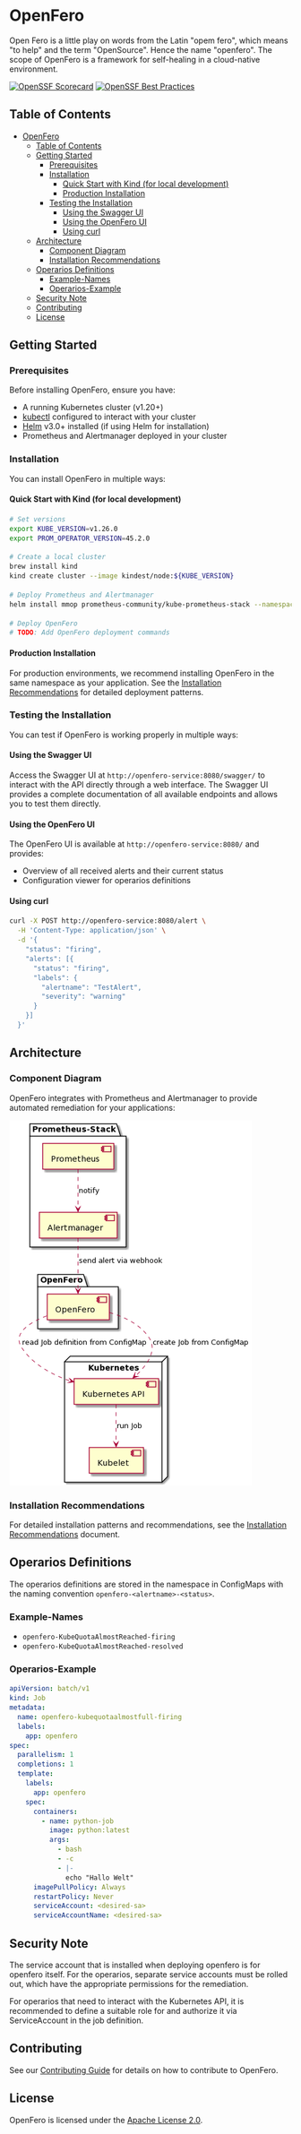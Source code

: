 # OpenFero

Open Fero is a little play on words from the Latin "opem fero", which means "to help" and the term "OpenSource". Hence the name "openfero". The scope of OpenFero is a framework for self-healing in a cloud-native environment.

[![OpenSSF Scorecard](https://api.scorecard.dev/projects/github.com/OpenFero/openfero/badge)](https://scorecard.dev/viewer/?uri=github.com/OpenFero/openfero) [![OpenSSF Best Practices](https://www.bestpractices.dev/projects/6683/badge)](https://www.bestpractices.dev/projects/6683)

## Table of Contents

- [OpenFero](#openfero)
  - [Table of Contents](#table-of-contents)
  - [Getting Started](#getting-started)
    - [Prerequisites](#prerequisites)
    - [Installation](#installation)
      - [Quick Start with Kind (for local development)](#quick-start-with-kind-for-local-development)
      - [Production Installation](#production-installation)
    - [Testing the Installation](#testing-the-installation)
      - [Using the Swagger UI](#using-the-swagger-ui)
      - [Using the OpenFero UI](#using-the-openfero-ui)
      - [Using curl](#using-curl)
  - [Architecture](#architecture)
    - [Component Diagram](#component-diagram)
    - [Installation Recommendations](#installation-recommendations)
  - [Operarios Definitions](#operarios-definitions)
    - [Example-Names](#example-names)
    - [Operarios-Example](#operarios-example)
  - [Security Note](#security-note)
  - [Contributing](#contributing)
  - [License](#license)

## Getting Started

### Prerequisites

Before installing OpenFero, ensure you have:
- A running Kubernetes cluster (v1.20+)
- [kubectl](https://kubernetes.io/docs/tasks/tools/install-kubectl/) configured to interact with your cluster
- [Helm](https://helm.sh/docs/intro/install/) v3.0+ installed (if using Helm for installation)
- Prometheus and Alertmanager deployed in your cluster

### Installation

You can install OpenFero in multiple ways:

#### Quick Start with Kind (for local development)

```bash
# Set versions
export KUBE_VERSION=v1.26.0
export PROM_OPERATOR_VERSION=45.2.0

# Create a local cluster
brew install kind
kind create cluster --image kindest/node:${KUBE_VERSION}

# Deploy Prometheus and Alertmanager
helm install mmop prometheus-community/kube-prometheus-stack --namespace default --set kubeTargetVersionOverride="${KUBE_VERSION}" --version=${PROM_OPERATOR_VERSION}

# Deploy OpenFero
# TODO: Add OpenFero deployment commands
```

#### Production Installation

For production environments, we recommend installing OpenFero in the same namespace as your application. See the [Installation Recommendations](./docs/installation-recommendations/README.md) for detailed deployment patterns.

### Testing the Installation

You can test if OpenFero is working properly in multiple ways:

#### Using the Swagger UI

Access the Swagger UI at `http://openfero-service:8080/swagger/` to interact with the API directly through a web interface. The Swagger UI provides a complete documentation of all available endpoints and allows you to test them directly.

#### Using the OpenFero UI

The OpenFero UI is available at `http://openfero-service:8080/` and provides:

- Overview of all received alerts and their current status
- Configuration viewer for operarios definitions

#### Using curl

```bash
curl -X POST http://openfero-service:8080/alert \
  -H 'Content-Type: application/json' \
  -d '{
    "status": "firing",
    "alerts": [{
      "status": "firing",
      "labels": {
        "alertname": "TestAlert",
        "severity": "warning"
      }
    }]
  }'
```

## Architecture

### Component Diagram

OpenFero integrates with Prometheus and Alertmanager to provide automated remediation for your applications:

![Shows the Prometheus, Alertmanager components and that Alertmanager notifies the OpenFero component so that OpenFero starts the jobs via Kubernetes API.][comp-dia]

### Installation Recommendations

For detailed installation patterns and recommendations, see the [Installation Recommendations](./docs/installation-recommendations/README.md) document.

## Operarios Definitions

The operarios definitions are stored in the namespace in ConfigMaps with the naming convention `openfero-<alertname>-<status>`.

### Example-Names

- `openfero-KubeQuotaAlmostReached-firing`
- `openfero-KubeQuotaAlmostReached-resolved`

### Operarios-Example

```yaml
apiVersion: batch/v1
kind: Job
metadata:
  name: openfero-kubequotaalmostfull-firing
  labels:
    app: openfero
spec:
  parallelism: 1
  completions: 1
  template:
    labels:
      app: openfero
    spec:
      containers:
        - name: python-job
          image: python:latest
          args:
            - bash
            - -c
            - |-
              echo "Hallo Welt"
      imagePullPolicy: Always
      restartPolicy: Never
      serviceAccount: <desired-sa>
      serviceAccountName: <desired-sa>
```

## Security Note

The service account that is installed when deploying openfero is for openfero itself. For the operarios, separate service accounts must be rolled out, which have the appropriate permissions for the remediation.

For operarios that need to interact with the Kubernetes API, it is recommended to define a suitable role for and authorize it via ServiceAccount in the job definition.

## Contributing

See our [Contributing Guide](./CONTRIBUTING.md) for details on how to contribute to OpenFero.

## License

OpenFero is licensed under the [Apache License 2.0](./LICENSE).

[comp-dia]: ./docs/component-diagram.png
